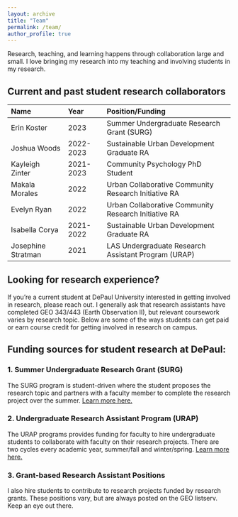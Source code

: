 ```yaml
---
layout: archive
title: "Team"
permalink: /team/
author_profile: true
---
```

Research, teaching, and learning happens through collaboration large and small. I love bringing my research into my teaching and involving students in my research.

## Current and past student research collaborators 
| Name                   | Year        | Position/Funding                           |
|:-----------------------|:------------|:-------------------------------------------|
| Erin Koster            | 2023        | Summer Undergraduate Research Grant (SURG) |
| Joshua Woods           | 2022-2023   | Sustainable Urban Development Graduate RA  |
| Kayleigh Zinter        | 2021-2023   | Community Psychology PhD Student           |
| Makala Morales         | 2022        | Urban Collaborative Community Research Initiative RA  |
| Evelyn Ryan            | 2022        | Urban Collaborative Community Research Initiative RA  |
| Isabella Corya         | 2021-2022   | Sustainable Urban Development Graduate RA             |
| Josephine Stratman     | 2021        | LAS Undergraduate Research Assistant Program (URAP)   |

## Looking for research experience?
If you’re a current student at DePaul University interested in getting involved in research, please reach out. I generally ask that research assistants have completed GEO 343/443 (Earth Observation II), but relevant coursework varies by research topic. Below are some of the ways students can get paid or earn course credit for getting involved in research on campus.
## Funding sources for student research at DePaul:
### 1. Summer Undergraduate Research Grant (SURG)
The SURG program is student-driven where the student proposes the research topic and partners with a faculty member to complete the research project over the summer. [Learn more here.](https://las.depaul.edu/student-resources/undergraduate-research/Pages/grant-programs.aspx) 

### 2. Undergraduate Research Assistant Program (URAP)
The URAP programs provides funding for faculty to hire undergraduate students to collaborate with faculty on their research projects. There are two cycles every academic year, summer/fall and winter/spring. [Learn more here.](https://las.depaul.edu/faculty-and-staff/faculty-grants-fellowships/Pages/grant-programs.aspx) 

### 3. Grant-based Research Assistant Positions
I also hire students to contribute to research projects funded by research grants. These positions vary, but are always posted on the GEO listserv. Keep an eye out there.
